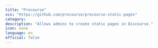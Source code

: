 ```yaml
---
title: "Procourse"
vcs: "https://github.com/procourse/procourse-static-pages"
category: 
description: "Allows admins to create static pages in Discourse."
icon: none
language: en
official: false
---
```

